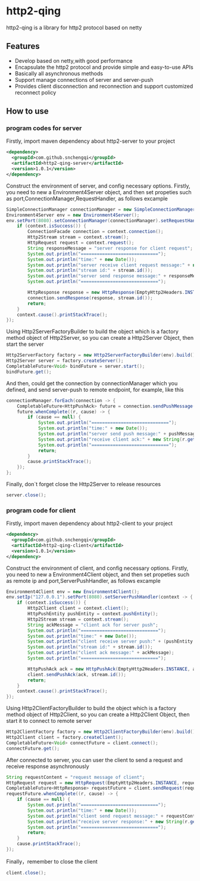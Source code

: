 # http2-qing
http2-qing is a library for http2 protocol based on netty

## Features

- Develop based on netty,with good performance
- Encapsulate the http2 protocol and provide simple and easy-to-use APIs
- Basically all asynchronous methods
- Support manage connections of server and server-push
- Provides client disconnection and reconnection and support customized reconnect policy

## How  to use

### program  codes  for  server

Firstly, import maven dependency about http2-server to your project

```xml
<dependency>
  <groupId>com.github.snchengqi</groupId>
  <artifactId>http2-qing-server</artifactId>
  <version>1.0.1</version>
</dependency>
```

Construct the environment of server, and config necessary options. Firstly, you need to new a Environment4Server object, and then set propeties such as port,ConnectionManager,RequestHandler, as follows excample

```java
SimpleConnectionManager connectionManager = new SimpleConnectionManager();
Environment4Server env = new Environment4Server();
env.setPort(8080).setConnectionManager(connectionManager).setRequestHandler(context -> {
    if (context.isSuccess()) {
        ConnectionFacade connection = context.connection();
        Http2Stream stream = context.stream();
        HttpRequest request = context.request();
        String responseMessage = "server response for client request";
        System.out.println("=============================");
        System.out.println("time:" + new Date());
        System.out.println("server receive client request message:" + new String(request.getBody()));
        System.out.println("stream id:" + stream.id());
        System.out.println("server send response message:" + responseMessage);
        System.out.println("=============================");

        HttpResponse response = new HttpResponse(EmptyHttp2Headers.INSTANCE, responseMessage.getBytes());
        connection.sendResponse(response, stream.id());
        return;
    }
    context.cause().printStackTrace();
});
```

Using Http2ServerFactoryBuilder to build the object which is a factory method object of Http2Server, so you can create a Http2Server Object, then start the server

```java
Http2ServerFactory factory = new Http2ServerFactoryBuilder(env).build();
Http2Server server = factory.createServer();
CompletableFuture<Void> bindFuture = server.start();
bindFuture.get();
```

And then, could get the connection by connectionManager  which you defined, and send server-push to remote endpoint, for example, like this

```java
connectionManager.forEach(connection -> {
    CompletableFuture<HttpPushAck> future = connection.sendPushMessage(HttpPushEntity(EmptyHttp2Headers.INSTANCE,pushMessage.getBytes()));
    future.whenComplete((r, cause) -> {
        if (cause == null) {
            System.out.println("=============================");
            System.out.println("time:" + new Date());
            System.out.println("server send push message:" + pushMessage);
            System.out.println("receive client ack:" + new String(r.getBody()));
            System.out.println("=============================");
            return;
        }
        cause.printStackTrace();
    });
};
```

Finally, don`t forget close the Http2Server to release resources

```java
server.close();
```

### program  code  for   client

Firstly, import maven dependency about http2-client to your project

```xml
<dependency>
  <groupId>com.github.snchengqi</groupId>
  <artifactId>http2-qing-client</artifactId>
  <version>1.0.1</version>
</dependency>
```

Construct the environment of client, and config necessary options. Firstly, you need to new a Environment4Client object, and then set propeties such as remote ip and port,ServerPushHandler, as follows excample

```java
Environment4Client env = new Environment4Client();
env.setIp("127.0.0.1").setPort(8080).setServerPushHandler(context -> {
    if (context.isSuccess()) {
        Http2Client client = context.client();
        HttpPushEntity pushEntity = context.pushEntity();
        Http2Stream stream = context.stream();
        String ackMessage = "client ack for server push";
        System.out.println("=============================");
        System.out.println("time:" + new Date());
        System.out.println("client receive server push:" + (pushEntity.getBody() == null? "null": new String(pushEntity.getBody())));
        System.out.println("stream id:" + stream.id());
        System.out.println("client ack message:" + ackMessage);
        System.out.println("=============================");

        HttpPushAck ack = new HttpPushAck(EmptyHttp2Headers.INSTANCE, ackMessage.getBytes());
        client.sendPushAck(ack, stream.id());
        return;
    }
    context.cause().printStackTrace();
});
```

Using Http2ClientFactoryBuilder to build the object which is a factory method object of Http2Client, so you can create a Http2Client Object, then start it to connect to remote server

```java
Http2ClientFactory factory = new Http2ClientFactoryBuilder(env).build();
Http2Client client = factory.createClient();
CompletableFuture<Void> connectFuture = client.connect();
connectFuture.get();
```

After connected to server, you can user the client to send a request and receive response asynchronously

```java
String requestContent = "request message of client";
HttpRequest request = new HttpRequest(EmptyHttp2Headers.INSTANCE, requestContent.getBytes());
CompletableFuture<HttpResponse> requestFuture = client.sendRequest(request);
requestFuture.whenComplete((r, cause) -> {
    if (cause == null) {
        System.out.println("=============================");
        System.out.println("time:" + new Date());
        System.out.println("client send request message:" + requestContent);
        System.out.println("receive server response:" + new String(r.getBody()));
        System.out.println("=============================");
        return;
    }
    cause.printStackTrace();
});
```

Finally，remember to close the client 

```java
client.close();
```

